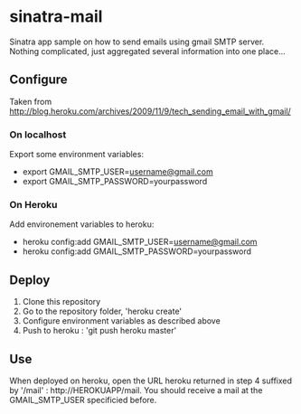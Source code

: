# sinatra-mail

Sinatra app sample on how to send emails using gmail SMTP server. Nothing complicated, just aggregated several information into one place...

## Configure

Taken from http://blog.heroku.com/archives/2009/11/9/tech_sending_email_with_gmail/

### On localhost

Export some environment variables:

- export GMAIL_SMTP_USER=username@gmail.com
- export GMAIL_SMTP_PASSWORD=yourpassword

### On Heroku

Add environement variables to heroku:

- heroku config:add GMAIL_SMTP_USER=username@gmail.com
- heroku config:add GMAIL_SMTP_PASSWORD=yourpassword

## Deploy

1. Clone this repository
2. Go to the repository folder, 'heroku create'
3. Configure environment variables as described above
4. Push to heroku : 'git push heroku master'

## Use

When deployed on heroku, open the URL heroku returned in step 4 suffixed by '/mail' : http://HEROKUAPP/mail. You should receive a mail at the GMAIL_SMTP_USER specificied before.


